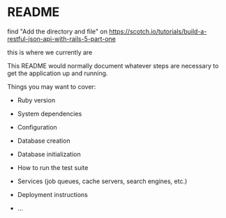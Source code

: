 # README

find "Add the directory and file" on https://scotch.io/tutorials/build-a-restful-json-api-with-rails-5-part-one

this is where we currently are







This README would normally document whatever steps are necessary to get the
application up and running.

Things you may want to cover:

* Ruby version

* System dependencies

* Configuration

* Database creation

* Database initialization

* How to run the test suite

* Services (job queues, cache servers, search engines, etc.)

* Deployment instructions

* ...
